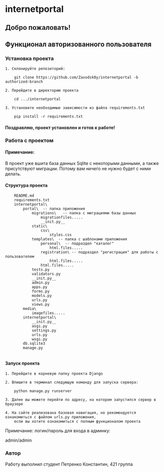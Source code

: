 # internetportal

## Добро пожаловать!

## Функционал авторизованного пользователя

### Установка проекта

```
1. Склонируйте репозиторий: 
    
    git clone https://github.com/Zavodsk0y/internetportal -b authorized-branch
   
2. Перейдите в директорию проекта

    cd .../internetportal
    
3. Установите необходимые зависимости из файла requirements.txt

    pip install -r requirements.txt
```

#### Поздравляю, проект установлен и готов к работе!

### Работа с проектом

#### Примечание:

В проект уже вшита база данных Sqlite с некоторыми данными, а также присутствуют миграции. Потому вам ничего не нужно
будет с ними делать.

#### Структура проекта

```
    README.md
    requirements.txt
    internetportal\
        portal\  -- папка приложения
            migrations\   -- папка с миграциями базы данных
                migrationfiles.....
                __init.py__
            static\
                css\
                    styles.css
            templates\  -- папка с шаблонами приложения
                personal\  -- подраздел "каталог" 
                    html.files.....
                registration\ -- подраздел "регистрация" для работы с пользователем
                    html.files.....
                html.files.....
            tests.py
            validators.py
            __init.py__
            admin.py
            apps.py
            forms.py
            models.py
            urls.py
            views.py
        media\
            imagefiles.....
        internetportal\ 
            __init.py__
            asgi.py
            settings.py
            urls.py
            wsgi.py
        db.sqlite3
        manage.py
            
```

#### Запуск проекта

```
1. Перейдите в корневую папку проекта Django

2. Впишите в терминал следующую команду для запуска сервера:

    python manage.py runserver
    
3. Далее вы можете перейти по адресу, на котором запустился сервер в браузере

4. На сайте реализована базовая навигация, но рекомендуется ознакомиться с файлом urls.py приложения,
    если вы хотите ознакомиться с полным функционалом проекта
```

Примечание: логин/пароль для входа в админку: 

admin/admin

### Автор

Работу выполнил студент Петренко Константин, 421 группа



